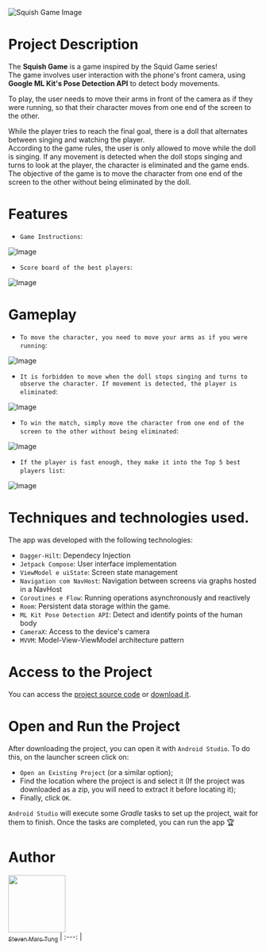 ![Squish Game Image](https://github.com/user-attachments/assets/7d98d66f-b258-4da2-9d12-a945b3e89631)

<h1>Project Description</h1>

The **Squish Game** is a game inspired by the Squid Game series! <br>
The game involves user interaction with the phone's front camera, using **Google ML Kit's Pose Detection API** to detect body movements. <br>

<p>To play, the user needs to move their arms in front of the camera as if they were running, so that their character moves from one end of the screen to the other.</p>  
While the player tries to reach the final goal, there is a doll that alternates between singing and watching the player. <br>  
According to the game rules, the user is only allowed to move while the doll is singing.  
If any movement is detected when the doll stops singing and turns to look at the player, the character is eliminated and the game ends. <br>  
The objective of the game is to move the character from one end of the screen to the other without being eliminated by the doll.


<h1>Features</h1>

- `Game Instructions`:

![Image](https://github.com/user-attachments/assets/87d409d6-4650-43ad-b08e-c0136d970b3a)

- `Score board of the best players`:

![Image](https://github.com/user-attachments/assets/654df07a-8a95-4530-a48c-35c7808d1428)

<h1>Gameplay</h1>

- `To move the character, you need to move your arms as if you were running`:

 ![Image](https://github.com/user-attachments/assets/7af7cc43-a137-469d-b31f-d8c978c06fb4)
 
- `It is forbidden to move when the doll stops singing and turns to observe the character. If movement is detected, the player is eliminated`:

![Image](https://github.com/user-attachments/assets/fcb36b38-86f3-4ccb-9b5b-2c5abe417d64)

- `To win the match, simply move the character from one end of the screen to the other without being eliminated`:

![Image](https://github.com/user-attachments/assets/94af3e5a-811a-4680-a58d-85d528f4acb6)  

- `If the player is fast enough, they make it into the Top 5 best players list`:

![Image](https://github.com/user-attachments/assets/f39344a3-bee6-49a1-bf73-0b151cee8a42)
 
 <h1>Techniques and technologies used.</h1>

The app was developed with the following technologies:

- `Dagger-Hilt`: Dependecy Injection
- `Jetpack Compose`: User interface implementation
- `ViewModel e uiState`: Screen state management
- `Navigation com NavHost`:  Navigation between screens via graphs hosted in a NavHost
- `Coroutines e Flow`:  Running operations asynchronously and reactively
- `Room`: Persistent data storage within the game.
- `ML Kit Pose Detection API`: Detect and identify points of the human body
- `CameraX`: Access to the device's camera
- `MVVM`: Model-View-ViewModel architecture pattern

<h1>Access to the Project</h1>

You can access the [project source code](https://github.com/StevenMTung/squishgame) or [download it](https://github.com/StevenMTung/squishgame/archive/refs/heads/main.zip).

<h1>Open and Run the Project</h1> 

After downloading the project, you can open it with `Android Studio`. To do this, on the launcher screen click on:

- `Open an Existing Project` (or a similar option);
- Find the location where the project is and select it (If the project was downloaded as a zip, you will need to extract it before locating it);
- Finally, click `OK`.

`Android Studio` will execute some *Gradle* tasks to set up the project, wait for them to finish. Once the tasks are completed, you can run the app 🏆 

<h1>Author</h1>

 [<img loading="lazy" src="https://avatars.githubusercontent.com/u/134224337?v=4" width=115><br><sub>Steven Marc Tung</sub>](https://github.com/StevenMTung)
| :---: | 
